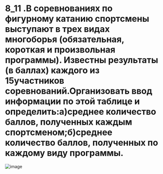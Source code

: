 # 8_11 .В соревнованиях по фигурному катанию спортсмены выступают в трех видах многоборья  (обязательная,  короткая  и  произвольная  программы).  Известны результаты (в баллах) каждого из 15участников соревнований.Организовать ввод информации по этой таблице и определить:а)среднее количество баллов, полученных каждым спортсменом;б)среднее количество баллов, полученных по каждому виду программы.
![image](https://user-images.githubusercontent.com/113889600/213916696-d74bb8c6-220d-4ad0-9feb-ea8531743c88.png)
